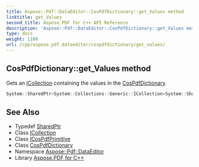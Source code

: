 ```yaml
---
title: Aspose::Pdf::DataEditor::CosPdfDictionary::get_Values method
linktitle: get_Values
second_title: Aspose.PDF for C++ API Reference
description: 'Aspose::Pdf::DataEditor::CosPdfDictionary::get_Values method. Gets an ICollection containing the values in the CosPdfDictionary in C++.'
type: docs
weight: 1100
url: /cpp/aspose.pdf.dataeditor/cospdfdictionary/get_values/
---
```

## CosPdfDictionary::get_Values method


Gets an [ICollection](../../../system.collections.generic/icollection/icollection/) containing the values in the [CosPdfDictionary](../).

```cpp
System::SharedPtr<System::Collections::Generic::ICollection<System::SharedPtr<ICosPdfPrimitive>>> Aspose::Pdf::DataEditor::CosPdfDictionary::get_Values() const override
```

## See Also

* Typedef [SharedPtr](../../../system/sharedptr/)
* Class [ICollection](../../../system.collections.generic/icollection/)
* Class [ICosPdfPrimitive](../../icospdfprimitive/)
* Class [CosPdfDictionary](../)
* Namespace [Aspose::Pdf::DataEditor](../../)
* Library [Aspose.PDF for C++](../../../)
